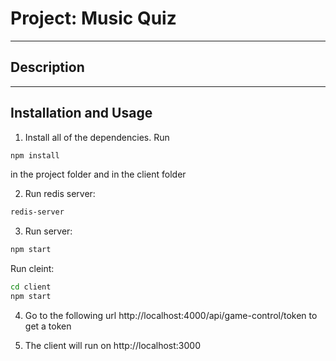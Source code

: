 # Project: Music Quiz
---
## Description
---
## Installation and Usage
1. Install all of the dependencies. Run
```bash
npm install
```
in the project folder and in the client folder

2.  Run redis server: 
```bash
redis-server
```
3.  Run server:
```bash
npm start
``` 
Run cleint:
```bash
cd client
npm start
``` 
4. Go to the following url http://localhost:4000/api/game-control/token to get a token

5. The  client will run on http://localhost:3000
